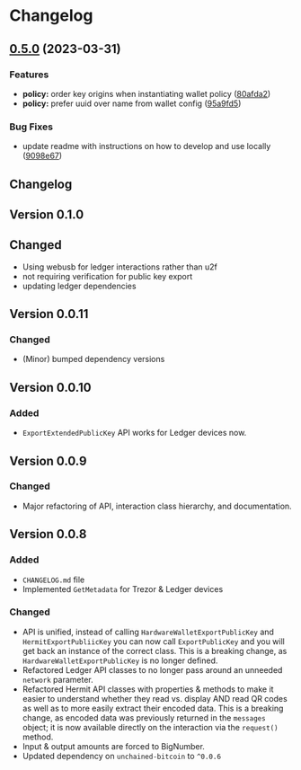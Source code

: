 # Changelog

## [0.5.0](https://github.com/unchained-capital/unchained-wallets/compare/unchained-wallets-v0.4.1...unchained-wallets-v0.5.0) (2023-03-31)


### Features

* **policy:** order key origins when instantiating wallet policy ([80afda2](https://github.com/unchained-capital/unchained-wallets/commit/80afda2e8f9f89994e399386f5c89cb5aaab3727))
* **policy:** prefer uuid over name from wallet config ([95a9fd5](https://github.com/unchained-capital/unchained-wallets/commit/95a9fd55633cd7bac49c498c999bbb12ebda005f))


### Bug Fixes

* update readme with instructions on how to develop and use locally ([9098e67](https://github.com/unchained-capital/unchained-wallets/commit/9098e671d4d62a63e8bb16680792fda4df93b1dc))

## Changelog
## Version 0.1.0
## Changed
* Using webusb for ledger interactions rather than u2f
* not requiring verification for public key export
* updating ledger dependencies

## Version 0.0.11

### Changed
* (Minor) bumped dependency versions

## Version 0.0.10

### Added

* `ExportExtendedPublicKey` API works for Ledger devices now.

## Version 0.0.9

### Changed

* Major refactoring of API, interaction class hierarchy, and documentation.

## Version 0.0.8

### Added

* `CHANGELOG.md` file
* Implemented `GetMetadata` for Trezor & Ledger devices

### Changed

* API is unified, instead of calling `HardwareWalletExportPublicKey`
  and `HermitExportPubliicKey` you can now call `ExportPublicKey` and
  you will get back an instance of the correct class.  This is a
  breaking change, as `HardwareWalletExportPublicKey` is no longer
  defined.
* Refactored Ledger API classes to no longer pass around an unneeded
  `network` parameter.
* Refactored Hermit API classes with properties & methods to make it
  easier to understand whether they read vs. display AND read QR codes
  as well as to more easily extract their encoded data.  This is a
  breaking change, as encoded data was previously returned in the
  `messages` object; it is now available directly on the interaction
  via the `request()` method.
* Input & output amounts are forced to BigNumber.
* Updated dependency on `unchained-bitcoin` to `^0.0.6`
